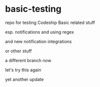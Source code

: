 # basic-testing
repo for testing Codeship Basic related stuff

esp. notifications and using regex

and new notification integrations

or other stuff

a different branch now

let's try this again

yet another update
